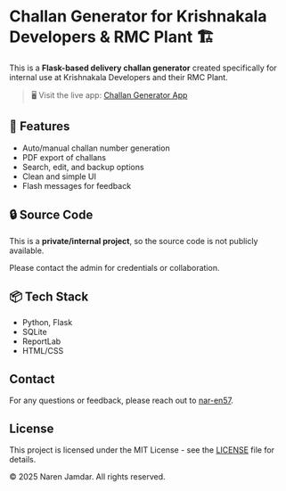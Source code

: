 # Challan Generator for Krishnakala Developers & RMC Plant 🏗️

This is a **Flask-based delivery challan generator** created specifically for internal use at Krishnakala Developers and their RMC Plant.

> 🖥️ Visit the live app: [Challan Generator App](https://challan-generator-app.onrender.com)

## 🚀 Features

- Auto/manual challan number generation
- PDF export of challans
- Search, edit, and backup options
- Clean and simple UI
- Flash messages for feedback

## 🔒 Source Code

This is a **private/internal project**, so the source code is not publicly available.

Please contact the admin for credentials or collaboration.

## 📦 Tech Stack

- Python, Flask
- SQLite
- ReportLab
- HTML/CSS

## Contact

For any questions or feedback, please reach out to [nar-en57](https://github.com/nar-en57).

## License
This project is licensed under the MIT License - see the [LICENSE](LICENSE) file for details.

© 2025 Naren Jamdar. All rights reserved.
